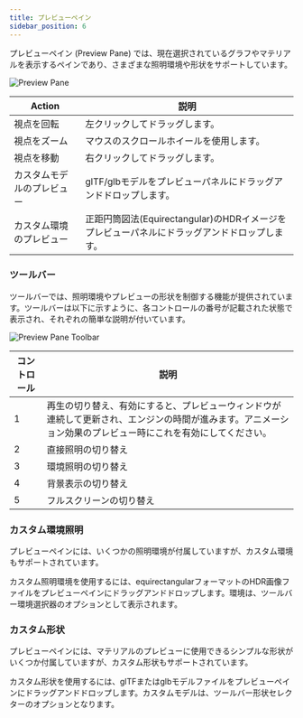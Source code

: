 ```yaml
---
title: プレビューペイン
sidebar_position: 6
---
```


プレビューペイン (Preview Pane) では、現在選択されているグラフやマテリアルを表示するペインであり、さまざまな照明環境や形状をサポートしています。

![Preview Pane](/images/shader-editor/preview-pane.png)

| Action                     | 説明                                                       |
| -------------------------- | ----------------------------------------------------------------- |
| 視点を回転            | 左クリックしてドラッグします。                                              |
| 視点をズーム              | マウスのスクロールホイールを使用します。                                       |
| 視点を移動               | 右クリックしてドラッグします。                                             |
| カスタムモデルのプレビュー       | glTF/glbモデルをプレビューパネルにドラッグアンドドロップします。             |
| カスタム環境のプレビュー | 正距円筒図法(Equirectangular)のHDRイメージをプレビューパネルにドラッグアンドドロップします。 |

### ツールバー

ツールバーでは、照明環境やプレビューの形状を制御する機能が提供されています。ツールバーは以下に示すように、各コントロールの番号が記載された状態で表示され、それぞれの簡単な説明が付いています。

![Preview Pane Toolbar](/images/shader-editor/preview-pane-toolbar.png)

| コントロール | 説明                         |
| -------- | ----------------------------------- |
| 1        | 再生の切り替え、有効にすると、プレビューウィンドウが連続して更新され、エンジンの時間が進みます。アニメーション効果のプレビュー時にこれを有効にしてください。 |
| 2        | 直接照明の切り替え             |
| 3        | 環境照明の切り替え        |
| 4        | 背景表示の切り替え |
| 5        | フルスクリーンの切り替え                  |

### カスタム環境照明

プレビューペインには、いくつかの照明環境が付属していますが、カスタム環境もサポートされています。

カスタム照明環境を使用するには、equirectangularフォーマットのHDR画像ファイルをプレビューペインにドラッグアンドドロップします。環境は、ツールバー環境選択器のオプションとして表示されます。

### カスタム形状

プレビューペインには、マテリアルのプレビューに使用できるシンプルな形状がいくつか付属していますが、カスタム形状もサポートされています。

カスタム形状を使用するには、glTFまたはglbモデルファイルをプレビューペインにドラッグアンドドロップします。カスタムモデルは、ツールバー形状セレクターのオプションとなります。
